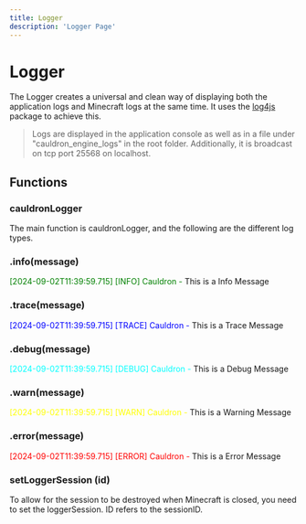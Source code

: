 ```yaml
---
title: Logger
description: 'Logger Page'
---
```

# Logger
The Logger creates a universal and clean way
of displaying both the application logs and Minecraft logs at the same time.
It uses the [log4js](https://www.npmjs.com/package/log4js) package to achieve this.

> Logs are displayed in the application console as well as in a file under "cauldron_engine_logs" in the root folder. Additionally, it is broadcast on tcp port 25568 on localhost.

## Functions

### cauldronLogger

The main function is cauldronLogger, and the following are the different log types.

### .info(message)
<span style="color:green">[2024-09-02T11:39:59.715] [INFO] Cauldron - </span> This is a Info Message

### .trace(message)
<span style="color:blue">[2024-09-02T11:39:59.715] [TRACE] Cauldron - </span> This is a Trace Message

### .debug(message)
<span style="color:cyan">[2024-09-02T11:39:59.715] [DEBUG] Cauldron - </span> This is a Debug Message

### .warn(message)
<span style="color:yellow">[2024-09-02T11:39:59.715] [WARN] Cauldron - </span> This is a Warning Message

### .error(message)
<span style="color:red">[2024-09-02T11:39:59.715] [ERROR] Cauldron - </span> This is a Error Message


### setLoggerSession (id)

To allow for the session to be destroyed when Minecraft is closed, you need to set the loggerSession.
ID refers to the sessionID.